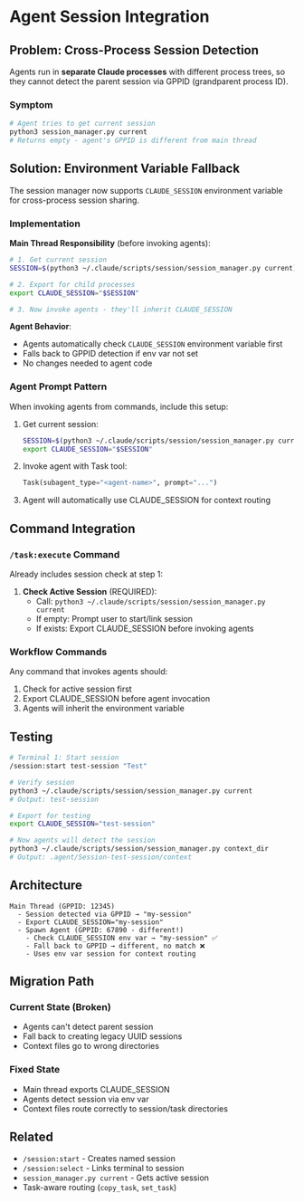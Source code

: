 # Agent Session Integration

## Problem: Cross-Process Session Detection

Agents run in **separate Claude processes** with different process trees, so they cannot detect the parent session via GPPID (grandparent process ID).

### Symptom

```bash
# Agent tries to get current session
python3 session_manager.py current
# Returns empty - agent's GPPID is different from main thread
```

## Solution: Environment Variable Fallback

The session manager now supports `CLAUDE_SESSION` environment variable for cross-process session sharing.

### Implementation

**Main Thread Responsibility** (before invoking agents):

```bash
# 1. Get current session
SESSION=$(python3 ~/.claude/scripts/session/session_manager.py current)

# 2. Export for child processes
export CLAUDE_SESSION="$SESSION"

# 3. Now invoke agents - they'll inherit CLAUDE_SESSION
```

**Agent Behavior**:

- Agents automatically check `CLAUDE_SESSION` environment variable first
- Falls back to GPPID detection if env var not set
- No changes needed to agent code

### Agent Prompt Pattern

When invoking agents from commands, include this setup:

1. Get current session:

   ```bash
   SESSION=$(python3 ~/.claude/scripts/session/session_manager.py current)
   export CLAUDE_SESSION="$SESSION"
   ```

2. Invoke agent with Task tool:

   ```python
   Task(subagent_type="<agent-name>", prompt="...")
   ```

3. Agent will automatically use CLAUDE_SESSION for context routing

## Command Integration

### `/task:execute` Command

Already includes session check at step 1:

1. **Check Active Session** (REQUIRED):
   - Call: `python3 ~/.claude/scripts/session/session_manager.py current`
   - If empty: Prompt user to start/link session
   - If exists: Export CLAUDE_SESSION before invoking agents

### Workflow Commands

Any command that invokes agents should:

1. Check for active session first
2. Export CLAUDE_SESSION before agent invocation
3. Agents will inherit the environment variable

## Testing

```bash
# Terminal 1: Start session
/session:start test-session "Test"

# Verify session
python3 ~/.claude/scripts/session/session_manager.py current
# Output: test-session

# Export for testing
export CLAUDE_SESSION="test-session"

# Now agents will detect the session
python3 ~/.claude/scripts/session/session_manager.py context_dir
# Output: .agent/Session-test-session/context
```

## Architecture

```text
Main Thread (GPPID: 12345)
  - Session detected via GPPID → "my-session"
  - Export CLAUDE_SESSION="my-session"
  - Spawn Agent (GPPID: 67890 - different!)
    - Check CLAUDE_SESSION env var → "my-session" ✅
    - Fall back to GPPID → different, no match ❌
    - Uses env var session for context routing
```

## Migration Path

### Current State (Broken)

- Agents can't detect parent session
- Fall back to creating legacy UUID sessions
- Context files go to wrong directories

### Fixed State

- Main thread exports CLAUDE_SESSION
- Agents detect session via env var
- Context files route correctly to session/task directories

## Related

- `/session:start` - Creates named session
- `/session:select` - Links terminal to session
- `session_manager.py current` - Gets active session
- Task-aware routing (`copy_task`, `set_task`)
